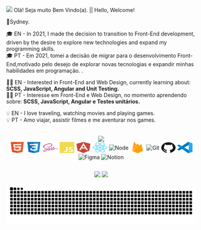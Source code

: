 <img src=https://github.com/TheDudeThatCode/TheDudeThatCode/blob/master/Assets/Hi.gif width="30"> Olá! Seja muito Bem Vindo(a). || Hello, Welcome!

📍Sydney.

🎓 EN - In 2021, I made the decision to transition to Front-End development, driven by the desire to explore new technologies and expand my programming skills.<br>
🎓 PT - Em 2021, tomei a decisão de migrar para o desenvolvimento Front-End,motivado pelo desejo de explorar novas tecnologias e expandir minhas habilidades em programação. .<br>

✍🏻 EN - Interested in Front-End and Web Design, currently learning about: <b>SCSS, JavaScript, Angular and Unit Testing.</b><br>
✍🏻 PT - Interesse em Front-End e Web Design, no momento aprendendo sobre: <b>SCSS, JavaScript, Angular e Testes unitários.</b><br>

💡 EN - I love traveling, watching movies and playing games.<br>
💡 PT - Amo viajar, assistir filmes e me aventurar nos games.<br>


<div style="display: inline_block" align="center"><br>
  <div>
    <a href="https://github.com/biancacristinaalves">
      <img align="center" src="https://github-readme-stats.vercel.app/api/top-langs/?username=biancacristinaalves&theme=dark&hide_langs_below=1" />
    </a>
  </div>
  <img align="center" alt="HTML" height="30" width="40" src="https://raw.githubusercontent.com/devicons/devicon/master/icons/html5/html5-original.svg">
  <img align="center" alt="CSS" height="30" width="40" src="https://raw.githubusercontent.com/devicons/devicon/master/icons/css3/css3-original.svg">
  <img align="center" alt="SASS" height="30" width="40" src="https://github.com/devicons/devicon/blob/master/icons/sass/sass-original.svg">
  <img align="center" alt="JavaScript" height="30" width="40" src="https://github.com/devicons/devicon/blob/master/icons/javascript/javascript-plain.svg">
  <img align="center" alt="Angular" height="30" width="40" src="https://github.com/devicons/devicon/blob/master/icons/angularjs/angularjs-plain.svg">
  <img align="center" alt="React" height="30" width="40" src="https://raw.githubusercontent.com/devicons/devicon/master/icons/react/react-original.svg">
  <img align="center" alt="Node" height="30" width="40" src="https://cdn.jsdelivr.net/gh/devicons/devicon/icons/nodejs/nodejs-original.svg">
  <img align="center" alt="Firebase" height="30" width="40" src="https://raw.githubusercontent.com/devicons/devicon/master/icons/firebase/firebase-plain.svg">
  <img align="center" alt="Git" height="30" width="40" src="https://cdn.jsdelivr.net/gh/devicons/devicon/icons/git/git-original.svg">
  <img align="center" alt="GitHub" height="30" width="40" src="https://github.com/devicons/devicon/blob/master/icons/github/github-original.svg">
  <img align="center" alt="VS Code" height="30" width="40" src="https://github.com/devicons/devicon/blob/master/icons/vscode/vscode-original.svg">
  <img align="center" alt="Figma" height="30" width="40" src="https://cdn.jsdelivr.net/gh/devicons/devicon/icons/figma/figma-original.svg">
  <img align="center" alt="Notion" height="40" width="40" src="https://ik.imagekit.io/llneva6qvex/unnamed-removebg-preview__1__iPIv_JO89nrw.png?updatedAt=1635447249570"> 
</div> 

  ##

<!-- <a href="https://github.com/biancacristinaalves">
 <img align="center" src="https://github-readme-stats.vercel.app/api?username=biancacristinaalves&show_icons=true&theme=dark&line_height=27" alt="Shubhamdeep's github stats"/>
</a> -->

<div align="center"> 
  <a href="mailto:bcacefo@gmail.com"><img src="https://img.shields.io/badge/Gmail-D14836?style=for-the-badge&logo=gmail&logoColor=white" target="_blank"></a>
  <a href="https://www.linkedin.com/in/bianca-cristina-alves1" target="_blank"><img src="https://img.shields.io/badge/LinkedIn-0077B5?style=for-the-badge&logo=linkedin&logoColor=white" target="_blank"></a> 

  ![Snake animation](https://github.com/biancacristinaalves/biancacristinaalves/blob/output/github-contribution-grid-snake.svg)
 
</div>

